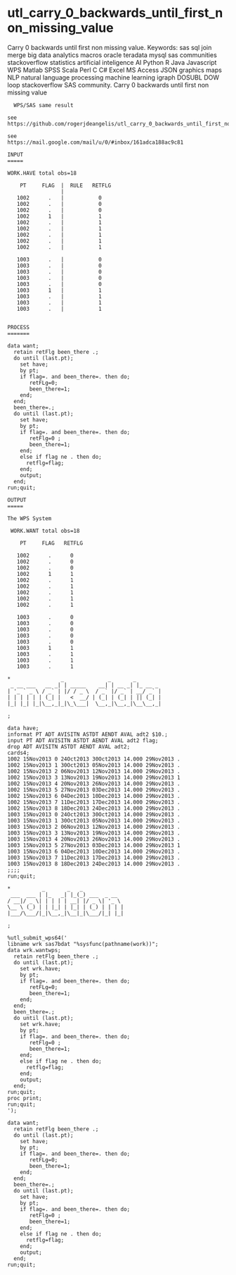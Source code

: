 # utl_carry_0_backwards_until_first_non_missing_value
Carry 0 backwards until first non missing value. Keywords: sas sql join merge big data analytics macros oracle teradata mysql sas communities stackoverflow statistics artificial inteligence AI Python R Java Javascript WPS Matlab SPSS Scala Perl C C# Excel MS Access JSON graphics maps NLP natural language processing machine learning igraph DOSUBL DOW loop stackoverflow SAS community.
    Carry 0 backwards until first non missing value

      WPS/SAS same result

    see
    https://github.com/rogerjdeangelis/utl_carry_0_backwards_until_first_non_missing_value

    see
    https://mail.google.com/mail/u/0/#inbox/161adca188ac9c81

    INPUT
    =====

    WORK.HAVE total obs=18

        PT     FLAG  |  RULE   RETFLG
                     |
       1002      .   |           0
       1002      .   |           0
       1002      .   |           0
       1002      1   |           1
       1002      .   |           1
       1002      .   |           1
       1002      .   |           1
       1002      .   |           1
       1002      .   |           1

       1003      .   |           0
       1003      .   |           0
       1003      .   |           0
       1003      .   |           0
       1003      .   |           0
       1003      1   |           1
       1003      .   |           1
       1003      .   |           1
       1003      .   |           1


    PROCESS
    =======

    data want;
      retain retFlg been_there .;
      do until (last.pt);
        set have;
        by pt;
        if flag=. and been_there=. then do;
           retFLg=0;
           been_there=1;
        end;
      end;
      been_there=.;
      do until (last.pt);
        set have;
        by pt;
        if flag=. and been_there=. then do;
           retFlg=0 ;
           been_there=1;
        end;
        else if flag ne . then do;
          retflg=flag;
        end;
        output;
      end;
    run;quit;

    OUTPUT
    =====

    The WPS System

     WORK.WANT total obs=18

        PT     FLAG   RETFLG

       1002      .      0
       1002      .      0
       1002      .      0
       1002      1      1
       1002      .      1
       1002      .      1
       1002      .      1
       1002      .      1
       1002      .      1

       1003      .      0
       1003      .      0
       1003      .      0
       1003      .      0
       1003      .      0
       1003      1      1
       1003      .      1
       1003      .      1
       1003      .      1

    *                _              _       _
     _ __ ___   __ _| | _____    __| | __ _| |_ __ _
    | '_ ` _ \ / _` | |/ / _ \  / _` |/ _` | __/ _` |
    | | | | | | (_| |   <  __/ | (_| | (_| | || (_| |
    |_| |_| |_|\__,_|_|\_\___|  \__,_|\__,_|\__\__,_|

    ;

    data have;
    informat PT ADT AVISITN ASTDT AENDT AVAL adt2 $10.;
    input PT ADT AVISITN ASTDT AENDT AVAL adt2 flag;
    drop ADT AVISITN ASTDT AENDT AVAL adt2;
    cards4;
    1002 15Nov2013 0 24Oct2013 30Oct2013 14.000 29Nov2013 .
    1002 15Nov2013 1 30Oct2013 05Nov2013 14.000 29Nov2013 .
    1002 15Nov2013 2 06Nov2013 12Nov2013 14.000 29Nov2013 .
    1002 15Nov2013 3 13Nov2013 19Nov2013 14.000 29Nov2013 1
    1002 15Nov2013 4 20Nov2013 26Nov2013 14.000 29Nov2013 .
    1002 15Nov2013 5 27Nov2013 03Dec2013 14.000 29Nov2013 .
    1002 15Nov2013 6 04Dec2013 10Dec2013 14.000 29Nov2013 .
    1002 15Nov2013 7 11Dec2013 17Dec2013 14.000 29Nov2013 .
    1002 15Nov2013 8 18Dec2013 24Dec2013 14.000 29Nov2013 .
    1003 15Nov2013 0 24Oct2013 30Oct2013 14.000 29Nov2013 .
    1003 15Nov2013 1 30Oct2013 05Nov2013 14.000 29Nov2013 .
    1003 15Nov2013 2 06Nov2013 12Nov2013 14.000 29Nov2013 .
    1003 15Nov2013 3 13Nov2013 19Nov2013 14.000 29Nov2013 .
    1003 15Nov2013 4 20Nov2013 26Nov2013 14.000 29Nov2013 .
    1003 15Nov2013 5 27Nov2013 03Dec2013 14.000 29Nov2013 1
    1003 15Nov2013 6 04Dec2013 10Dec2013 14.000 29Nov2013 .
    1003 15Nov2013 7 11Dec2013 17Dec2013 14.000 29Nov2013 .
    1003 15Nov2013 8 18Dec2013 24Dec2013 14.000 29Nov2013 .
    ;;;;
    run;quit;

    *          _       _   _
     ___  ___ | |_   _| |_(_) ___  _ __
    / __|/ _ \| | | | | __| |/ _ \| '_ \
    \__ \ (_) | | |_| | |_| | (_) | | | |
    |___/\___/|_|\__,_|\__|_|\___/|_| |_|

    ;

    %utl_submit_wps64('
    libname wrk sas7bdat "%sysfunc(pathname(work))";
    data wrk.wantwps;
      retain retFlg been_there .;
      do until (last.pt);
        set wrk.have;
        by pt;
        if flag=. and been_there=. then do;
           retFLg=0;
           been_there=1;
        end;
      end;
      been_there=.;
      do until (last.pt);
        set wrk.have;
        by pt;
        if flag=. and been_there=. then do;
           retFlg=0 ;
           been_there=1;
        end;
        else if flag ne . then do;
          retflg=flag;
        end;
        output;
      end;
    run;quit;
    proc print;
    run;quit;
    ');

    data want;
      retain retFlg been_there .;
      do until (last.pt);
        set have;
        by pt;
        if flag=. and been_there=. then do;
           retFLg=0;
           been_there=1;
        end;
      end;
      been_there=.;
      do until (last.pt);
        set have;
        by pt;
        if flag=. and been_there=. then do;
           retFlg=0 ;
           been_there=1;
        end;
        else if flag ne . then do;
          retflg=flag;
        end;
        output;
      end;
    run;quit;

